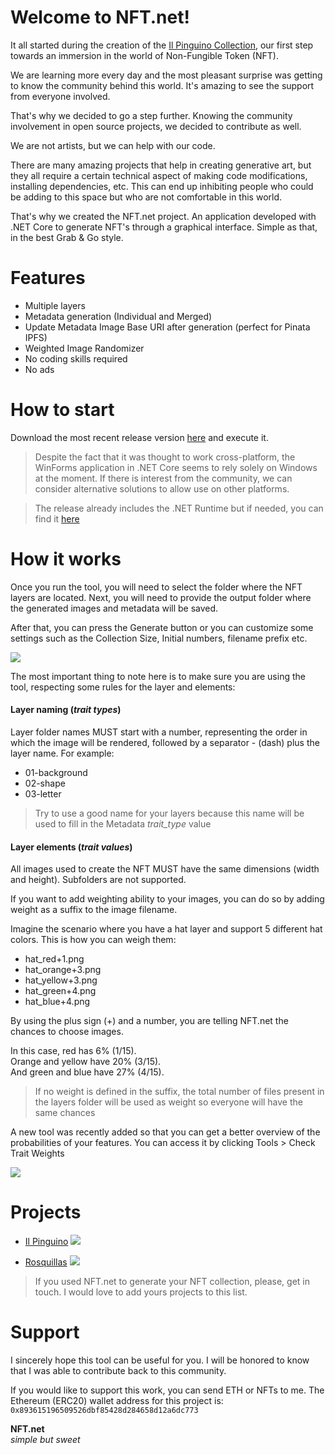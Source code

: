 # Welcome to NFT<area>.net!

It all started during the creation of the [Il Pinguino Collection](https://opensea.io/collection/ilpinguino), our first step towards an immersion in the world of Non-Fungible Token (NFT).

We are learning more every day and the most pleasant surprise was getting to know the community behind this world. It's amazing to see the support from everyone involved.

That's why we decided to go a step further.
Knowing the community involvement in open source projects, we decided to contribute as well.

We are not artists, but we can help with our code.

There are many amazing projects that help in creating generative art, but they all require a certain technical aspect of making code modifications, installing dependencies, etc. This can end up inhibiting people who could be adding to this space but who are not comfortable in this world.

That's why we created the NFT<area>.net project.
An application developed with .NET Core to generate NFT's through a graphical interface. Simple as that, in the best Grab & Go style.

# Features

 - Multiple layers
 - Metadata generation (Individual and Merged)
 - Update Metadata Image Base URI after generation (perfect for Pinata IPFS)
 - Weighted Image Randomizer
 - No coding skills required
 - No ads

# How to start
Download the most recent release version [here](https://github.com/ptedeschi/NFT.net/releases) and execute it.
> Despite the fact that it was thought to work cross-platform, the WinForms application in .NET Core seems to rely solely on Windows at the moment. If there is interest from the community, we can consider alternative solutions to allow use on other platforms.

> The release already includes the .NET Runtime but if needed, you can find it [here](https://dotnet.microsoft.com/download/dotnet/5.0/runtime?initial-os=windows)

# How it works
Once you run the tool, you will need to select the folder where the NFT layers are located. Next, you will need to provide the output folder where the generated images and metadata will be saved.

After that, you can press the Generate button or you can customize some settings such as the Collection Size, Initial numbers, filename prefix etc.

![](https://user-images.githubusercontent.com/6684508/133380651-e08d5972-9897-4095-9d0d-e8da84164b8d.PNG)

The most important thing to note here is to make sure you are using the tool, respecting some rules for the layer and elements:

#### Layer naming (*trait types*)
Layer folder names MUST start with a number, representing the order in which the image will be rendered, followed by a separator - (dash) plus the layer name.
For example:
 - 01-background
 - 02-shape
 - 03-letter
 
> Try to use a good name for your layers because this name will be used to fill in the Metadata *trait_type* value

#### Layer elements (*trait values*)
All images used to create the NFT MUST have the same dimensions (width and height). Subfolders are not supported.

If you want to add weighting ability to your images, you can do so by adding weight as a suffix to the image filename.

Imagine the scenario where you have a hat layer and support 5 different hat colors.
This is how you can weigh them:

 - hat_red+1.png
-  hat_orange+3.png
-  hat_yellow+3.png
-  hat_green+4.png
-  hat_blue+4.png

By using the plus sign (+) and a number, you are telling NFT<area>.net the chances to choose images.

In this case, red has 6% (1/15).  
Orange and yellow have 20% (3/15).  
And green and blue have 27% (4/15).  

> If no weight is defined in the suffix, the total number of files present in the layers folder will be used as weight so everyone will have the same chances

A new tool was recently added so that you can get a better overview of the probabilities of your features.
You can access it by clicking Tools > Check Trait Weights

![](https://user-images.githubusercontent.com/6684508/134296171-dd9966f8-20ed-4311-9502-0e16d0eb5c9e.png)

# Projects
- [Il Pinguino](https://opensea.io/collection/ilpinguino)
![](https://lh3.googleusercontent.com/P6JybURJdbvL1QaMhIpGZJF4Hs5ypD3Sdq6ROErkbBZHkgGuTqNuibsXASi7affssffYU9BEXyKkS680qzLEzK6F-N6mqaGslJxQbx0=h600)

- [Rosquillas](https://opensea.io/collection/rosquillas)
![](https://lh3.googleusercontent.com/Vdgy7zqiH64ezMOSx_uppYq1fTAtAsrrfQSYMuJ0ky07SmCOvEfkaMeZkfJJ575cqwd0VlxumTsFLUEAYefekDe3pCnTbcg1AmNPoQ=h600)

> If you used NFT<area>.net to generate your NFT collection, please, get in touch.
I would love to add yours projects to this list.

# Support

I sincerely hope this tool can be useful for you.
I will be honored to know that I was able to contribute back to this community.

If you would like to support this work, you can send ETH or NFTs to me. The Ethereum (ERC20) wallet address for this project is: `0x893615196509526dbf85428d284658d12a6dc773`

**NFT<area>.net**  
*simple but sweet*
